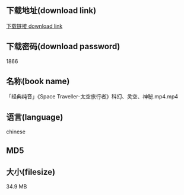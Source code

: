 ## 下载地址(download link)
[下载链接 download link](https://tutu365.netlify.app/?s=%E3%80%8C%E7%BB%8F%E5%85%B8%E7%BA%AF%E9%9F%B3%E3%80%8D%E3%80%8ASpace+Traveller-%E5%A4%AA%E7%A9%BA%E6%97%85%E8%A1%8C%E8%80%85%E3%80%8B%E7%A7%91%E5%B9%BB%E3%80%81%E7%81%B5%E7%A9%BA%E3%80%81%E7%A5%9E%E7%A7%98.mp4)

## 下载密码(download password)
1866

## 名称(book name)
「经典纯音」《Space Traveller-太空旅行者》科幻、灵空、神秘.mp4.mp4

## 语言(language)
chinese

## MD5


## 大小(filesize)
34.9 MB
